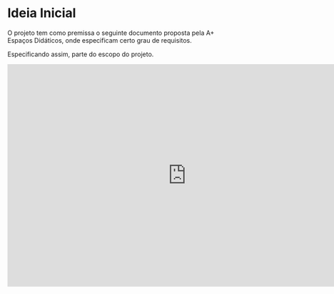 # Ideia Inicial

O projeto tem como premissa o seguinte documento proposta pela A+ Espaços Didáticos, onde especificam certo grau de requisitos.

Especificando assim, parte do escopo do projeto.

<embed src="https://https://orcestragamificacao.github.io/Oxfford-Docs/archive/documento-de-features.pdf" width="800px" height="500px" />